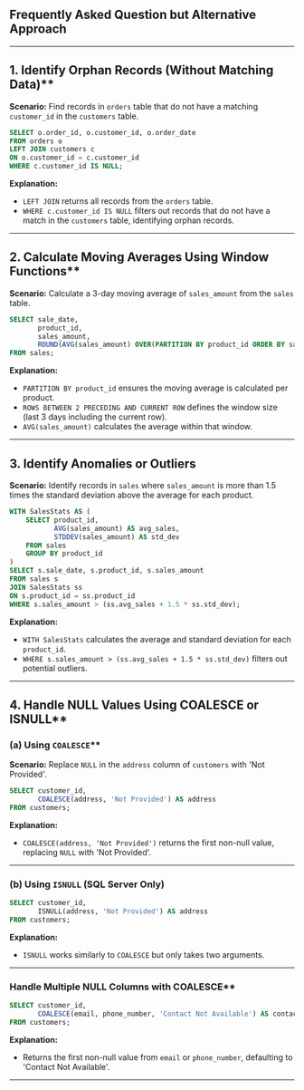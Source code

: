 ## Frequently Asked Question but Alternative Approach
---

## 1. Identify Orphan Records (Without Matching Data)**  
**Scenario:** Find records in `orders` table that do not have a matching `customer_id` in the `customers` table.

```sql
SELECT o.order_id, o.customer_id, o.order_date
FROM orders o
LEFT JOIN customers c
ON o.customer_id = c.customer_id
WHERE c.customer_id IS NULL;
```

  **Explanation:**
- `LEFT JOIN` returns all records from the `orders` table.
- `WHERE c.customer_id IS NULL` filters out records that do not have a match in the `customers` table, identifying orphan records.

---

##  2. Calculate Moving Averages Using Window Functions**  
**Scenario:** Calculate a 3-day moving average of `sales_amount` from the `sales` table.

```sql
SELECT sale_date, 
       product_id,
       sales_amount,
       ROUND(AVG(sales_amount) OVER(PARTITION BY product_id ORDER BY sale_date ROWS BETWEEN 2 PRECEDING AND CURRENT ROW), 2) AS moving_avg
FROM sales;
```

  **Explanation:**
- `PARTITION BY product_id` ensures the moving average is calculated per product.
- `ROWS BETWEEN 2 PRECEDING AND CURRENT ROW` defines the window size (last 3 days including the current row).
- `AVG(sales_amount)` calculates the average within that window.

---

## 3. Identify Anomalies or Outliers
**Scenario:** Identify records in `sales` where `sales_amount` is more than 1.5 times the standard deviation above the average for each product.

```sql
WITH SalesStats AS (
    SELECT product_id,
           AVG(sales_amount) AS avg_sales,
           STDDEV(sales_amount) AS std_dev
    FROM sales
    GROUP BY product_id
)
SELECT s.sale_date, s.product_id, s.sales_amount
FROM sales s
JOIN SalesStats ss
ON s.product_id = ss.product_id
WHERE s.sales_amount > (ss.avg_sales + 1.5 * ss.std_dev);
```

  **Explanation:**
- `WITH SalesStats` calculates the average and standard deviation for each `product_id`.
- `WHERE s.sales_amount > (ss.avg_sales + 1.5 * ss.std_dev)` filters out potential outliers.

---

##  4. Handle NULL Values Using COALESCE or ISNULL**  
### (a) Using `COALESCE`**  
**Scenario:** Replace `NULL` in the `address` column of `customers` with 'Not Provided'.

```sql
SELECT customer_id,
       COALESCE(address, 'Not Provided') AS address
FROM customers;
```

  **Explanation:**
- `COALESCE(address, 'Not Provided')` returns the first non-null value, replacing `NULL` with 'Not Provided'.

---

###  (b) Using `ISNULL` (SQL Server Only)
```sql
SELECT customer_id,
       ISNULL(address, 'Not Provided') AS address
FROM customers;
```

  **Explanation:**
- `ISNULL` works similarly to `COALESCE` but only takes two arguments.

---

###  Handle Multiple NULL Columns with COALESCE**
```sql
SELECT customer_id,
       COALESCE(email, phone_number, 'Contact Not Available') AS contact_info
FROM customers;
```
  **Explanation:**
- Returns the first non-null value from `email` or `phone_number`, defaulting to 'Contact Not Available'.

---
